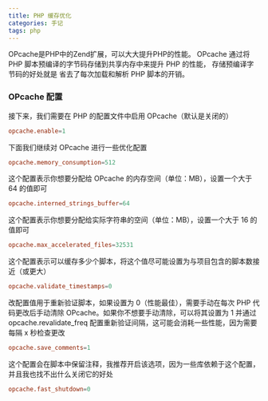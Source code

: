 ```yaml
---
title: PHP 缓存优化
categories: 手记
tags: php
---
```


OPcache是PHP中的Zend扩展，可以大大提升PHP的性能。 OPcache 通过将 PHP 脚本预编译的字节码存储到共享内存中来提升 PHP 的性能， 存储预编译字节码的好处就是 省去了每次加载和解析 PHP 脚本的开销。

<!-- more -->

### OPcache 配置

接下来，我们需要在 PHP 的配置文件中启用 OPcache（默认是关闭的）

```conf
opcache.enable=1
```

下面我们继续对 OPcache 进行一些优化配置

```conf
opcache.memory_consumption=512
```

这个配置表示你想要分配给 OPcache 的内存空间（单位：MB），设置一个大于 64 的值即可

```conf
opcache.interned_strings_buffer=64
```

这个配置表示你想要分配给实际字符串的空间（单位：MB），设置一个大于 16 的值即可

```conf
opcache.max_accelerated_files=32531
```

这个配置表示可以缓存多少个脚本，将这个值尽可能设置为与项目包含的脚本数接近（或更大）

```conf
opcache.validate_timestamps=0
```

改配置值用于重新验证脚本，如果设置为 0（性能最佳），需要手动在每次 PHP 代码更改后手动清除 OPcache。如果你不想要手动清除，可以将其设置为 1 并通过 opcache.revalidate_freq 配置重新验证间隔，这可能会消耗一些性能，因为需要每隔 x 秒检查更改

```conf
opcache.save_comments=1
```

这个配置会在脚本中保留注释，我推荐开启该选项，因为一些库依赖于这个配置，并且我也找不出什么关闭它的好处

```conf
opcache.fast_shutdown=0
```
